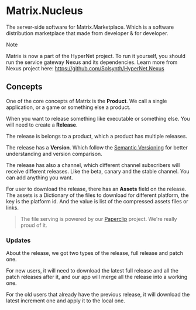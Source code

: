 # Matrix.Nucleus

The server-side software for Matrix.Marketplace.
Which is a software distribution marketplace that made from developer & for developer.

> [!NOTE]
> Matrix is now a part of the HyperNet project. To run it yourself, you should run the service gateway Nexus and its dependencies.
> Learn more from Nexus project here: <https://github.com/Solsynth/HyperNet.Nexus>

## Concepts

One of the core concepts of Matrix is the **Product**.
We call a single application, or a game or something else a product.

When you want to release something like executable or something else.
You will need to create a **Release**.

The release is belongs to a product, which a product has multiple releases.

The release has a **Version**. Which follow the [Semantic Versioning](https://semver.org)
for better understanding and version comparison.

The release has also a channel, which different channel subscribers will receive different releases.
Like the beta, canary and the stable channel. You can add anything you want.

For user to download the release, there has an **Assets** field on the release.
The assets is a Dictionary of the files to download for different platform, the key is the platform id.
And the value is list of the compressed assets files or links.

> The file serving is powered by our [Paperclip](https://github.com/Solsynth/HyperNet.Paperclip) project. We're really proud of it.

### Updates

About the release, we got two types of the release, full release and patch one.

For new users, it will need to download the latest full release and all the patch releases after it,
and our app will merge all the release into a working one.

For the old users that already have the previous release, it will download the latest increment one
and apply it to the local one.
